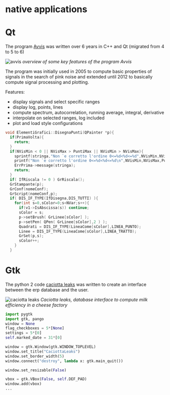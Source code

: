 # native applications

# Qt

The program [Avvis](https://github.com/sabeiro/Allink/tree/master/src/Avvis) was written over 6 years in C++ and Qt (migrated from 4 to 5 to 6)

![avvis](../porfolio/f/avvis_func.png "avvis functions")
_overview of some key features of the program Avvis_

The program was initially used in 2005 to compute basic properties of signals in the search of pink noise and extended until 2012 to basically compute signal processing and plotting.

Features:

* display signals and select specific ranges
* display log, points, lines
* compute spectrum, autocorrelation, running average, integral, derivative
* interpolate on selected ranges, log included
* plot and load style configurations

```c++
void ElementiGrafici::DisegnaPunti(QPainter *p){
  if(PrimaVolta){
    return;
  }
  if(NVisMin < 0 || NVisMax > PuntiMax || NVisMin > NVisMax){
    sprintf(stringa,"Non `e corretto l'ordine 0<=%d<%d<=%d",NVisMin,NVisMax,PuntiMax);
    printf("Non `e corretto l'ordine 0<=%d<%d<=%d\n",NVisMin,NVisMax,PuntiMax);
    ErrPrima->message(stringa);
    return;
  }
  if( IfRiscala != 0 ) GrRiscala();
  GrStampante(p);
  GrConf(nomeConf);
  GrScript(nomeConf,p);
  if( DIS_IF_TYPE(IfDisegna,DIS_TUTTI) ){
    for(int s=0,sColor=0;s<NVar;s++){
      if(v1->IsAbscissa(s)) continue;
      sColor = s;
      p->setBrush( GrLinee[sColor] );
      p->setPen( QPen( GrLinee[sColor],2 ) );
      Quadrati = DIS_IF_TYPE(LineaCome[sColor],LINEA_PUNTO);
      Linee = DIS_IF_TYPE(LineaCome[sColor],LINEA_TRATTO);
      GrSet(p,s);
      sColor++;
    }
  }
```


# Gtk

The python 2 code [caciotta leaks](https://github.com/sabeiro/malastro/blob/master/theo/python/CaciottaLeaks.py) was written to create an interface between the erp database and the user.

![caciotta leaks](../f/f_dauvi/caciotta_leaks.png "caciotta leaks")
_Caciotta leaks, database interface to compute milk efficiency in a cheese factory_


```python
import pygtk
import gtk, pango
window = None
flag_checkboxes = 5*[None]
settings = 5*[0]
self.marked_date = 31*[0]

window = gtk.Window(gtk.WINDOW_TOPLEVEL)
window.set_title("CaciottaLeaks")
window.set_border_width(5)
window.connect("destroy", lambda x: gtk.main_quit())

window.set_resizable(False)

vbox = gtk.VBox(False, self.DEF_PAD)
window.add(vbox)
...
```
